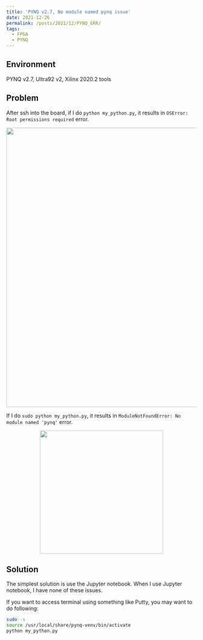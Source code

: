 ```yaml
---
title: 'PYNQ v2.7, No module named pynq issue'
date: 2021-12-26
permalink: /posts/2021/12/PYNQ_ERR/
tags:
  - FPGA
  - PYNQ
---
```



## Environment
PYNQ v2.7, Ultra92 v2, Xilinx 2020.2 tools 


## Problem
After ssh into the board,
if I do
`python my_python.py`,
it results in `OSError: Root permissions required` error.
<p align="center"> <img src="https://dj-park.github.io/images/posts_img/pynq_err_0.png" width="739"> </p>

If I do
`sudo python my_python.py`,
it results in `ModuleNotFoundError: No module named 'pynq'` error.
<p align="center"> <img src="https://dj-park.github.io/images/posts_img/pynq_err_1.png" width="326"> </p>


## Solution
The simplest solution is use the Jupyter notebook. When I use Jupyter notebook, I have none of these issues.

If you want to access terminal using something like Putty,
you may want to do following:
~~~bash
sudo -s
source /usr/local/share/pynq-venv/bin/activate
python my_python.py
~~~
